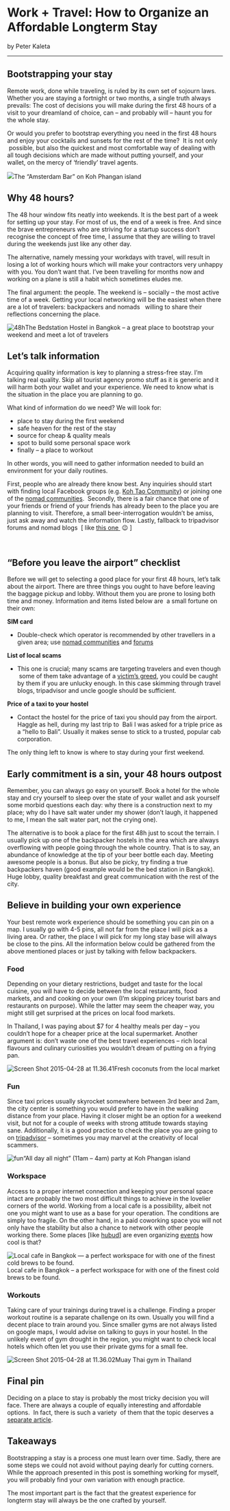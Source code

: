 # Work + Travel: How to Organize an Affordable Longterm Stay

by Peter Kaleta

---

## Bootstrapping your stay

Remote work, done while traveling, is ruled by its own set of sojourn laws. Whether you are staying a fortnight or two months, a single truth always prevails: The cost of decisions you will make during the first 48 hours of a visit to your dreamland of choice, can – and probably will – haunt you for the whole stay.

Or would you prefer to bootstrap everything you need in the first 48 hours and enjoy your cocktails and sunsets for the rest of the time?  It is not only  possible, but also the quickest and most comfortable way of dealing with all tough decisions which are made without putting yourself, and your wallet, on the mercy of ‘friendly’ travel agents.

[![](https://res.cloudinary.com/dukp6c7f7/image/upload/f_auto,fl_lossy,q_auto/s3-ghost/2015/04/Screen-Shot-2015-04-28-at-11.30.21-640x283.png)](https://res.cloudinary.com/dukp6c7f7/image/upload/f_auto,fl_lossy,q_auto/s3-ghost/2015/04/Screen-Shot-2015-04-28-at-11.30.21.png)The “Amsterdam Bar” on Koh Phangan island

## Why 48 hours?

The 48 hour window fits neatly into weekends. It is the best part of a week for setting up your stay. For most of us, the end of a week is free. And since the brave entrepreneurs who are striving for a startup success don’t recognise the concept of free time, I assume that they are willing to travel during the weekends just like any other day.

The alternative, namely messing your workdays with travel, will result in losing a lot of working hours which will make your contractors very unhappy with you. You don’t want that. I’ve been travelling for months now and working on a plane is still a habit which sometimes eludes me.

The final argument: the people. The weekend is – socially – the most active time of a week. Getting your local networking will be the easiest when there are a lot of travelers: backpackers and nomads   willing to share their reflections concerning the place.

![48h](https://res.cloudinary.com/dukp6c7f7/image/upload/f_auto,fl_lossy,q_auto/s3-ghost/2015/04/48h-640x341.png)The Bedstation Hostel in Bangkok – a great place to bootstrap your weekend and meet a lot of travelers

## Let’s talk information

Acquiring quality information is key to planning a stress-free stay. I’m talking real quality. Skip all tourist agency promo stuff as it is generic and it will harm both your wallet and your experience. We need to know what is the situation in the place you are planning to go.

What kind of information do we need? We will look for:

- place to stay during the first weekend
- safe heaven for the rest of the stay
- source for cheap & quality meals
- spot to build some personal space work
- finally – a place to workout

In other words, you will need to gather information needed to build an environment for your daily routines.

First, people who are already there know best. Any inquiries should start with finding local Facebook groups (e.g. [Koh Tao Community](https://www.facebook.com/groups/616813668403897)) or joining one of the [nomad communities](http://hashtagnomads.com/).  Secondly, there is a fair chance that one of your friends or friend of your friends has already been to the place you are planning to visit. Therefore, a small beer-interrogation wouldn’t be amiss, just ask away and watch the information flow. Lastly, fallback to tripadvisor forums and nomad blogs  [ like [this one ](http://nomadpins.com/) 😉 ]

 


## “Before you leave the airport” checklist

Before we will get to selecting a good place for your first 48 hours, let’s talk about the airport. There are three things you ought to have before leaving the baggage pickup and lobby. Without them you are prone to losing both time and money. Information and items listed below are  a small fortune on their own:

**SIM card**

- Double-check which operator is recommended by other travellers in a given area; use [nomad communities](http://hashtagnomads.com/) and [forums](https://nomadforum.io/)

**List of local scams**

- This one is crucial; many scams are targeting travelers and even though  some of them take advantage of a [victim’s greed](http://www.bangkokscams.com/top-10-scams-in-bangkok/), you could be caught by them if you are unlucky enough. In this case skimming through travel blogs, tripadvisor and uncle google should be sufficient.

**Price of a taxi to your hostel**

- Contact the hostel for the price of taxi you should pay from the airport. Haggle as hell, during my last trip to  Bali I was asked for a triple price as a “hello to Bali”. Usually it makes sense to stick to a trusted, popular cab corporation.

The only thing left to know is where to stay during your first weekend.


## Early commitment is a sin, your 48 hours outpost

Remember, you can always go easy on yourself. Book a hotel for the whole stay and cry yourself to sleep over the state of your wallet and ask yourself some morbid questions each day: why there is a construction next to my place; why do I have salt water under my shower (don’t laugh, it happened to me, I mean the salt water part, not the crying one).

The alternative is to book a place for the first 48h just to scout the terrain. I usually pick up one of the backpacker hostels in the area which are always overflowing with people going through the whole country. That is to say, an abundance of knowledge at the tip of your beer bottle each day. Meeting awesome people is a bonus. But also be picky, try finding a true backpackers haven (good example would be the bed station in Bangkok). Huge lobby, quality breakfast and great communication with the rest of the city.


## Believe in building your own experience

Your best remote work experience should be something you can pin on a map. I usually go with 4-5 pins, all not far from the place I will pick as a living area. Or rather, the place I will pick for my long stay base will always be close to the pins. All the information below could be gathered from the above mentioned places or just by talking with fellow backpackers.

### Food

Depending on your dietary restrictions, budget and taste for the local cuisine, you will have to decide between the local restaurants, food markets, and and cooking on your own (I’m skipping pricey tourist bars and restaurants on purpose). While the latter may seem the cheaper way, you might still get surprised at the prices on local food markets.

In Thailand, I was paying about $7 for 4 healthy meals per day – you couldn’t hope for a cheaper price at the local supermarket. Another argument is: don’t waste one of the best travel experiences – rich local flavours and culinary curiosities you wouldn’t dream of putting on a frying pan.

![Screen Shot 2015-04-28 at 11.36.41](https://res.cloudinary.com/dukp6c7f7/image/upload/f_auto,fl_lossy,q_auto/s3-ghost/2015/04/Screen-Shot-2015-04-28-at-11.36.41-640x403.png)Fresh coconuts from the local market

### Fun

Since taxi prices usually skyrocket somewhere between 3rd beer and 2am, the city center is something you would prefer to have in the walking distance from your place. Having it closer might be an option for a weekend visit, but not for a couple of weeks with strong attitude towards staying sane. Additionally, it is a good practice to check the place you are going to on [tripadvisor](http://www.tripadvisor.ca/Travel-g293916-c86695/Bangkok:Thailand:Beware.Of.Touts.Tuk.Tuks.And.Gems.Scams.html) – sometimes you may marvel at the creativity of local scammers.

![fun](https://res.cloudinary.com/dukp6c7f7/image/upload/f_auto,fl_lossy,q_auto/s3-ghost/2015/04/fun-640x366.png)“All day all night” (11am – 4am) party at Koh Phangan island

### Workspace

Access to a proper internet connection and keeping your personal space intact are probably the two most difficult things to achieve in the lovelier corners of the world. Working from a local cafe is a possibility, albeit not one you might want to use as a base for your operation. The conditions are simply too fragile. On the other hand, in a paid coworking space you will not only have the stability but also a chance to network with other people working there. Some places [like [hubud](http://www.hubud.org/)] are even organizing [events](http://www.hubud.org/#whats-fresh) how cool is that?

![Local cafe in Bangkok —  a perfect workspace for  with one of the finest cold brews to be found.](https://res.cloudinary.com/dukp6c7f7/image/upload/f_auto,fl_lossy,q_auto/s3-ghost/2015/04/suk-640x385.png)Local cafe in Bangkok – a perfect workspace for with one of the finest cold brews to be found.

### Workouts

Taking care of your trainings during travel is a challenge. Finding a proper workout routine is a separate challenge on its own. Usually you will find a decent place to train around you. Since smaller gyms are not always listed on google maps, I would advise on talking to guys in your hostel. In the unlikely event of gym drought in the region, you might want to check local hotels which often let you use their private gyms for a small fee.

![Screen Shot 2015-04-28 at 11.36.02](https://res.cloudinary.com/dukp6c7f7/image/upload/f_auto,fl_lossy,q_auto/s3-ghost/2015/04/Screen-Shot-2015-04-28-at-11.36.02-640x384.png)Muay Thai gym in Thailand

## Final pin

Deciding on a place to stay is probably the most tricky decision you will face. There are always a couple of equally interesting and affordable options.  In fact, there is such a variety  of them that the topic deserves a [separate article](http://nomadpins.com/travel-hack-your-dream-villa/).


## Takeaways

Bootstrapping a stay is a process one must learn over time. Sadly, there are some steps we could not avoid without paying dearly for cutting corners. While the approach presented in this post is something working for myself, you will probably find your own variation with enough practice.

The most important part is the fact that the greatest experience for longterm stay will always be the one crafted by yourself.

